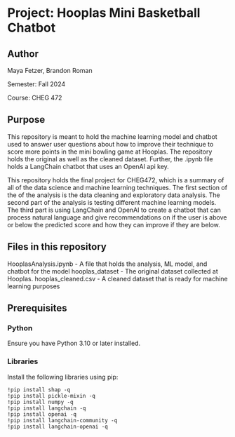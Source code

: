 # Project: Hooplas Mini Basketball Chatbot

## Author
Maya Fetzer, Brandon Roman

Semester: Fall 2024  

Course: CHEG 472  

## Purpose
This repository is meant to hold the machine learning model and chatbot used to answer 
user questions about how to improve their technique to score more points in the mini bowling game at Hooplas. The repository holds the original
as well as the cleaned dataset. Further, the .ipynb file holds a LangChain chatbot that uses an OpenAI api key. 

This repository holds the final project for CHEG472, which is a summary of all of the data science and machine learning techniques. The first section of the of the analysis is the data cleaning and exploratory data analysis. The second part of the analysis is testing different machine learning models. The third part is using LangChain and OpenAI to create a chatbot that can process natural language and give recommendations on if the user is above or below the predicted score and how they can improve if they are below. 

## Files in this repository
HooplasAnalysis.ipynb - A file that holds the analysis, ML model, and chatbot for the model
hooplas_dataset - The original dataset collected at Hooplas. 
hooplas_cleaned.csv - A cleaned dataset that is ready for machine learning purposes

## Prerequisites

### Python
Ensure you have Python 3.10 or later installed.

### Libraries
Install the following libraries using pip:

```
!pip install shap -q
!pip install pickle-mixin -q
!pip install numpy -q
!pip install langchain -q
!pip install openai -q
!pip install langchain-community -q
!pip install langchain-openai -q
```
